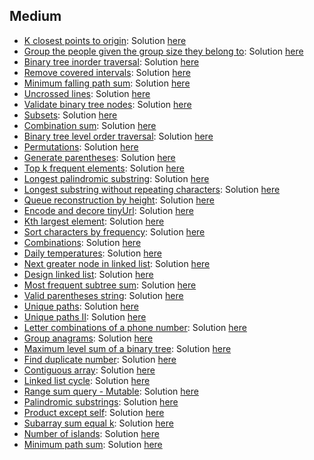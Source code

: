 
## Medium
- [K closest points to origin](https://leetcode.com/problems/k-closest-points-to-origin): Solution [here](https://github.com/dgharsallah/leetcode-solutions/blob/master/Medium/K%20closest%20points%20to%20origin%20-%20Medium.cpp)
- [Group the people given the group size they belong to](https://leetcode.com/problems/group-the-people-given-the-group-size-they-belong-to): Solution [here](https://github.com/dgharsallah/leetcodesolutions/blob/master/Medium/Group%20the%20people%20given%20the%20group%20size%20they%20belong%20to)
- [Binary tree inorder traversal](https://leetcode.com/problems/binary-tree-inorder-traversal/): Solution [here](https://github.com/dgharsallah/leetcode-solutions/blob/master/Medium/Inorder%20traversal%20-%20Medium.cpp)
- [Remove covered intervals](https://leetcode.com/problems/remove-covered-intervals/): Solution [here](https://github.com/dgharsallah/leetcode-solutions/blob/master/Medium/Remove%20covered%20intervals%20-%20Medium.cpp)
- [Minimum falling path sum](https://leetcode.com/problems/minimum-falling-path-sum/): Solution [here](https://github.com/dgharsallah/leetcode-solutions/blob/master/Medium/Minimum%20falling%20path%20sum%20-%20Easy.cpp)
- [Uncrossed lines](https://leetcode.com/problems/uncrossed-lines/): Solution [here](https://github.com/dgharsallah/leetcode-solutions/blob/master/Medium/Uncrossed%20lines%20-%20Medium.cpp)
- [Validate binary tree nodes](https://leetcode.com/problems/validate-binary-tree-nodes/): Solution [here](https://github.com/dgharsallah/leetcode-solutions/blob/master/Medium/Validate%20binary%20tree%20nodes%20-%20Medium.cpp)
- [Subsets](https://leetcode.com/problems/subsets/): Solution [here](https://github.com/dgharsallah/leetcode-solutions/blob/master/Medium/Subsets%20-%20Medium.cpp)
- [Combination sum](https://leetcode.com/problems/combination-sum/): Solution [here](https://github.com/dgharsallah/leetcode-solutions/blob/master/Medium/Combination%20sum%20-%20Medium.cpp)
- [Binary tree level order traversal](https://leetcode.com/problems/binary-tree-level-order-traversal/): Solution [here](https://github.com/dgharsallah/leetcode-solutions/blob/master/Medium/Binary%20tree%20level%20order%20traversal%20-%20Medium.cpp)
- [Permutations](https://leetcode.com/problems/permutations/): Solution [here](https://github.com/dgharsallah/leetcode-solutions/blob/master/Medium/Permutations%20-%20Medium.cpp)
- [Generate parentheses](https://leetcode.com/problems/generate-parentheses/): Solution [here](https://github.com/dgharsallah/leetcode-solutions/blob/master/Medium/Generate%20parentheses%20-%20Medium.cpp)
- [Top k frequent elements](https://leetcode.com/problems/top-k-frequent-elements/): Solution [here](https://github.com/dgharsallah/leetcode-solutions/blob/master/Medium/Top%20k%20frequent%20elements%20-%20Medium.cpp)
- [Longest palindromic substring](https://leetcode.com/problems/longest-palindromic-substring/): Solution [here](https://github.com/dgharsallah/leetcode-solutions/blob/master/Medium/Longest%20palindromic%20substring%20-%20Medium.cpp)
- [Longest substring without repeating characters](https://leetcode.com/problems/longest-substring-without-repeating-characters/): Solution [here](https://github.com/dgharsallah/leetcode-solutions/blob/master/Medium/Longest%20substring%20without%20repeating%20characters%20-%20Medium.cpp)
- [Queue reconstruction by height](https://leetcode.com/problems/queue-reconstruction-by-height/): Solution [here](https://github.com/dgharsallah/leetcode-solutions/blob/master/Medium/Queue%20reconstruction%20by%20height%20-%20Medium.cpp)
- [Encode and decore tinyUrl](https://leetcode.com/problems/encode-and-decode-tinyurl/): Solution [here](https://github.com/dgharsallah/leetcode-solutions/blob/master/Medium/Encode%20and%20decode%20tinyUrl%20-%20Medium.cpp)
- [Kth largest element](https://leetcode.com/problems/kth-largest-element-in-an-array/): Solution [here](https://github.com/dgharsallah/leetcode-solutions/blob/master/Medium/Kth%20largest%20element%20-%20Medium.cpp)
- [Sort characters by frequency](https://leetcode.com/problems/sort-characters-by-frequency/): Solution [here](https://github.com/dgharsallah/leetcode-solutions/blob/master/Medium/Sort%20characters%20by%20frequency%20-%20Medium.cpp)
- [Combinations](https://leetcode.com/problems/combinations/): Solution [here](https://github.com/dgharsallah/leetcode-solutions/blob/master/Medium/Combinations%20-%20Medium.cpp)
- [Daily temperatures](https://leetcode.com/problems/daily-temperatures/): Solution [here](https://github.com/dgharsallah/leetcode-solutions/blob/master/Medium/Daily%20temperatures%20-%20Medium.cpp)
- [Next greater node in linked list](https://leetcode.com/problems/next-greater-node-in-linked-list/): Solution [here](https://github.com/dgharsallah/leetcode-solutions/blob/master/Medium/Next%20greater%20node%20in%20linked%20list%20-%20Medium.cpp)
- [Design linked list](https://leetcode.com/problems/design-linked-list/): Solution [here](https://github.com/dgharsallah/leetcode-solutions/blob/master/Medium/Design%20linked%20list%20-%20Medium.cpp)
- [Most frequent subtree sum](https://leetcode.com/problems/most-frequent-subtree-sum/): Solution [here](https://github.com/dgharsallah/leetcode-solutions/blob/master/Medium/Most%20frequent%20subtree%20sum%20-%20Medium.cpp)
- [Valid parentheses string](https://leetcode.com/problems/valid-parenthesis-string/): Solution [here](https://github.com/dgharsallah/leetcode-solutions/blob/master/Medium/Valid%20parentheses%20string%20-%20Medium.cpp)
- [Unique paths](https://leetcode.com/problems/unique-paths/): Solution [here](https://github.com/dgharsallah/leetcode-solutions/blob/master/Medium/Unique%20paths%20-%20Medium.cpp)
- [Unique paths II](https://leetcode.com/problems/unique-paths-ii/): Solution [here](https://github.com/dgharsallah/leetcode-solutions/blob/master/Medium/Unique%20paths%20II%20-%20Medium.cpp)
- [Letter combinations of a phone number](https://leetcode.com/problems/letter-combinations-of-a-phone-number/): Solution [here](https://github.com/dgharsallah/leetcode-solutions/blob/master/Medium/Letter%20combinations%20of%20phone%20number%20-%20Medium.cpp)
- [Group anagrams](https://leetcode.com/problems/group-anagrams/): Solution [here](https://github.com/dgharsallah/leetcode-solutions/blob/master/Medium/Group%20aragrams%20-%20Medium.cpp)
- [Maximum level sum of a binary tree](https://leetcode.com/problems/maximum-level-sum-of-a-binary-tree/): Solution [here](https://github.com/dgharsallah/leetcode-solutions/blob/master/Medium/Maximum%20level%20sum%20of%20binary%20tree%20-%20Medium.cpp)
- [Find duplicate number](https://leetcode.com/problems/find-the-duplicate-number/): Solution [here](https://github.com/dgharsallah/leetcode-solutions/blob/master/Medium/Find%20duplicate%20number%20-%20Medium.py)
- [Contiguous array](https://leetcode.com/problems/contiguous-array/): Solution [here](https://github.com/dgharsallah/leetcode-solutions/blob/master/Medium/Contiguous%20array%20-%20Medium.cpp)
- [Linked list cycle](https://leetcode.com/problems/linked-list-cycle/): Solution [here](https://github.com/dgharsallah/leetcode-solutions/blob/master/Medium/Linked%20list%20cycle%20-%20Medium.cpp)
- [Range sum query - Mutable](https://leetcode.com/problems/range-sum-query-mutable/): Solution [here](https://github.com/dgharsallah/leetcode-solutions/blob/master/Medium/Range%20Sum%20Query%20-%20Medium.py)
- [Palindromic substrings](https://leetcode.com/problems/palindromic-substrings/): Solution [here](https://github.com/dgharsallah/leetcode-solutions/blob/master/Medium/Palindromic%20substrings%20-%20Medium.py)
- [Product except self](https://leetcode.com/problems/product-of-array-except-self/): Solution [here](https://github.com/dgharsallah/leetcode-solutions/blob/master/Medium/Product%20except%20self%20-%20Medium.py)
- [Subarray sum equal k](https://leetcode.com/problems/subarray-sum-equals-k/): Solution [here](https://github.com/dgharsallah/leetcode-solutions/blob/master/Medium/Subarray%20sum%20equal%20k%20-%20Medium.py)
- [Number of islands](https://leetcode.com/problems/number-of-islands/): Solution [here](https://github.com/dgharsallah/leetcode-solutions/blob/master/Medium/Number%20of%20islands%20-%20Medium.py)
- [Minimum path sum](https://leetcode.com/problems/minimum-path-sum/): Solution [here](https://github.com/dgharsallah/leetcode-solutions/blob/master/Medium/Minimum%20path%20sum%20-%20Medium.py)
